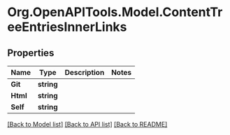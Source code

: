 # Org.OpenAPITools.Model.ContentTreeEntriesInnerLinks

## Properties

Name | Type | Description | Notes
------------ | ------------- | ------------- | -------------
**Git** | **string** |  | 
**Html** | **string** |  | 
**Self** | **string** |  | 

[[Back to Model list]](../README.md#documentation-for-models) [[Back to API list]](../README.md#documentation-for-api-endpoints) [[Back to README]](../README.md)


